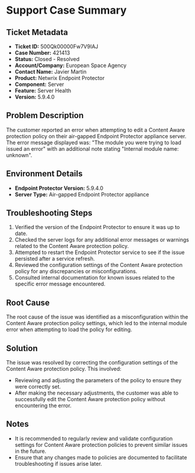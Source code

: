 # Support Case Summary

## Ticket Metadata
- **Ticket ID:** 500Qk00000Fw7V9IAJ
- **Case Number:** 421413
- **Status:** Closed - Resolved
- **Account/Company:** European Space Agency
- **Contact Name:** Javier Martin
- **Product:** Netwrix Endpoint Protector
- **Component:** Server
- **Feature:** Server Health
- **Version:** 5.9.4.0

## Problem Description
The customer reported an error when attempting to edit a Content Aware protection policy on their air-gapped Endpoint Protector appliance server. The error message displayed was: "The module you were trying to load issued an error" with an additional note stating "Internal module name: unknown".

## Environment Details
- **Endpoint Protector Version:** 5.9.4.0
- **Server Type:** Air-gapped Endpoint Protector appliance

## Troubleshooting Steps
1. Verified the version of the Endpoint Protector to ensure it was up to date.
2. Checked the server logs for any additional error messages or warnings related to the Content Aware protection policy.
3. Attempted to restart the Endpoint Protector service to see if the issue persisted after a service refresh.
4. Reviewed the configuration settings of the Content Aware protection policy for any discrepancies or misconfigurations.
5. Consulted internal documentation for known issues related to the specific error message encountered.

## Root Cause
The root cause of the issue was identified as a misconfiguration within the Content Aware protection policy settings, which led to the internal module error when attempting to load the policy for editing.

## Solution
The issue was resolved by correcting the configuration settings of the Content Aware protection policy. This involved:
- Reviewing and adjusting the parameters of the policy to ensure they were correctly set.
- After making the necessary adjustments, the customer was able to successfully edit the Content Aware protection policy without encountering the error.

## Notes
- It is recommended to regularly review and validate configuration settings for Content Aware protection policies to prevent similar issues in the future.
- Ensure that any changes made to policies are documented to facilitate troubleshooting if issues arise later.